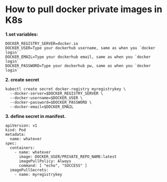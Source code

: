 <h1>How to pull docker private images in K8s</h1>

**1.set variables:**
```
DOCKER_REGISTRY_SERVER=docker.io
DOCKER_USER=Type your dockerhub username, same as when you `docker login`
DOCKER_EMAIL=Type your dockerhub email, same as when you `docker login`
DOCKER_PASSWORD=Type your dockerhub pw, same as when you `docker login`
```

**2. create secret**
```
kubectl create secret docker-registry myregistrykey \
  --docker-server=$DOCKER_REGISTRY_SERVER \
  --docker-username=$DOCKER_USER \
  --docker-password=$DOCKER_PASSWORD \
  --docker-email=$DOCKER_EMAIL
  ```
  
**3. define secret in manifest.**
```
apiVersion: v1
kind: Pod
metadata:
  name: whatever
spec:
  containers:
    - name: whatever
      image: DOCKER_USER/PRIVATE_REPO_NAME:latest
      imagePullPolicy: Always
      command: [ "echo", "SUCCESS" ]
  imagePullSecrets:
    - name: myregistrykey
 
 ```
    
